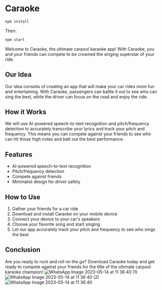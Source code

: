 # Caraoke


```bash
npm install
```

Then:

```bash
npm start
```


Welcome to Caraoke, the ultimate carpool karaoke app! With Caraoke, you and your friends can compete to be crowned the singing superstar of your ride.

## Our Idea

Our idea consists of creating an app that will make your car rides more fun and entertaining. With Caraoke, passengers can battle it out to see who can sing the best, while the driver can focus on the road and enjoy the ride.

## How it Works

We will use AI-powered speech-to-text recognition and pitch/frequency detection to accurately transcribe your lyrics and track your pitch and frequency. This means you can compete against your friends to see who can hit those high notes and belt out the best performance.

## Features

- AI-powered speech-to-text recognition
- Pitch/frequency detection
- Compete against friends
- Minimalist design for driver safety

## How to Use

1. Gather your friends for a car ride
2. Download and install Caraoke on your mobile device
3. Connect your device to your car's speakers
4. Choose your favorite song and start singing
5. Let our app accurately track your pitch and frequency to see who sings the best

## Conclusion

Are you ready to rock and roll on the go? Download Caraoke today and get ready to compete against your friends for the title of the ultimate carpool karaoke champion!
![WhatsApp Image 2023-05-14 at 11 36 40 (1)](https://github.com/filipcsibi/caraoke/assets/117035025/c48c75b7-ef24-49a6-85f5-213eac582860)
![WhatsApp Image 2023-05-14 at 11 36 40 (2)](https://github.com/filipcsibi/caraoke/assets/117035025/6ef7471a-b3e6-4df5-a1c3-63ec24465ef0)
![WhatsApp Image 2023-05-14 at 11 36 40](https://github.com/filipcsibi/caraoke/assets/117035025/d0adc9df-b2f6-4448-9bc7-9d198d3c92ca)

